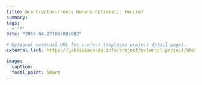 ```yaml
---
title: Are Cryptocurrency Owners Optimistic People?
summary: 
tags:
  - '*'
date: "2016-04-27T00:00:00Z"

# Optional external URL for project (replaces project detail page).
external_link: https://gabrielacoada.info/project/external-project/abstract.pdf

image:
  caption: 
  focal_point: Smart
---
```


